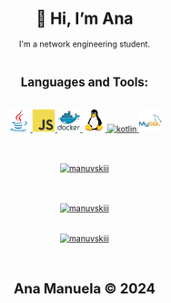 <h1 align="center"> 👋 Hi, I’m Ana</h1>
<p align="center">I'm a network engineering student. </h3>
<br />
<br />
<h2 align="center">Languages and Tools:</h2>
<br />
 <div align="center">
<a href="https://www.java.com" target="_blank"> <img src="https://raw.githubusercontent.com/devicons/devicon/master/icons/java/java-original.svg" alt="java" width="40" height="40" /> </a>
   <a href="https://developer.mozilla.org/en-US/docs/Web/JavaScript" target="_blank">
        <img src="https://raw.githubusercontent.com/devicons/devicon/master/icons/javascript/javascript-original.svg" alt="javascript" width="40" height="40" />
    </a>
 <a href="https://www.docker.com/" target="_blank"> <img src="https://raw.githubusercontent.com/devicons/devicon/master/icons/docker/docker-original-wordmark.svg" alt="docker" width="40" height="40" /> </a>
 <a href="https://www.linux.org/" target="_blank"> <img src="https://raw.githubusercontent.com/devicons/devicon/master/icons/linux/linux-original.svg" alt="linux" width="40" height="40" /> </a>
  <a href="https://kotlinlang.org" target="_blank"> <img src="https://www.vectorlogo.zone/logos/kotlinlang/kotlinlang-icon.svg" alt="kotlin" width="40" height="40" /> </a>
<a href="https://www.mysql.com/" target="_blank"> <img src="https://raw.githubusercontent.com/devicons/devicon/master/icons/mysql/mysql-original-wordmark.svg" alt="mysql" width="40" height="40" /> </a>
 </div>
 <br />
    <br />
    <br />
    <a href="https://manuvskiii.vercel.app/">
        <div align="center">
            <img align="center" src="https://github-readme-stats-alpha-indol.vercel.app//api?username=manuvskiii&show_icons=true&locale=en&theme=prussian&include_all_commits=true&count_private=true" alt="manuvskiii" />
        </div>
    </a>
    <br />
    <br />
     <br />
    <a href="https://manuvskiii.vercel.app/">
        <div align="center"><img align="center" src="https://streak-stats.demolab.com?user=manuvskiii&theme=prussian&hide_border=true&date_format=j%20M%5B%20Y%5D" alt="manuvskiii" /></div>
    </a>
    <br />
    <br />
    <a href="https://manuvskiii.vercel.app/">
        <div align="center"><img align="center" src="https://github-readme-stats-alpha-indol.vercel.app/api/top-langs?username=manuvskiii&show_icons=true&locale=en&count_private=true&layout=compact&theme=prussian&langs_count=6" alt="manuvskiii" /></div>
    </a>
    <br />
    <br />
    <br />
</p>
<div align="center">
    <div align="center">
        <strong>
            <font size="+2" style="font">
                Ana Manuela © 2024
            </font>
        </strong>
    </div>
    <br />
    <br />
    <br />
</div>


<!---
manuvskiii/manuvskiii is a ✨ special ✨ repository because its `README.md` (this file) appears on your GitHub profile.
You can click the Preview link to take a look at your changes.
--->

